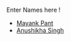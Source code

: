 Enter Names here !
- [Mayank Pant](https://github.com/obiwan04kanobi)
- [Anushikha Singh](https://github.com/anushikha29)
